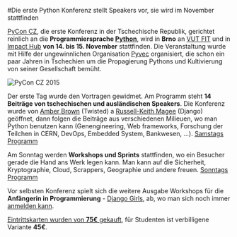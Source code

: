 #Die erste Python Konferenz stellt Speakers vor, sie wird im November stattfinden

[PyCon CZ](http://cz.pycon.org/), die erste Konferenz in der Tschechische Republik, gerichtet reinlich an die **Programmiersprache [Python](http://python.cz/)**, wird in **Brno** an [VUT FIT](http://www.fit.vutbr.cz/) und in [Impact Hub](http://www.hubbrno.cz/) **von 14. bis 15. November** stattfinden. Die Veranstaltung wurde mit Hilfe der ungewinnlichen Organisation [Pyvec](http://pyvec.org/) organisiert, die schon ein paar Jahren in Tschechien um die Propagierung Pythons und Kultivierung von seiner Gesellschaft bemüht.

![PyCon CZ 2015](https://raw.githubusercontent.com/pyvec/cz.pycon.org-2015/master/static/files/static/images/pycon-cz-logo.png)

Der erste Tag wurde den Vortragen gewidmet. Am Programm steht **14 Beiträge von tschechischen und ausländischen Speakers**. Die Konferenz wurde von [Amber Brown](https://twitter.com/hawkieowl) (Twisted) a [Russell-Keith Magee](https://twitter.com/freakboy3742) (Django) geöffnet, dann folgen die Beiträge aus verschiedenen Milieuen, wo man Python benutzen kann (Genengineering, Web frameworks, Forschung der Teilchen in CERN, DevOps, Embedded System, Bankwesen, ...). [Samstags Programm](https://cz.pycon.org/2015/talks/)

Am Sonntag werden **Workshops und Sprints** stattfinden, wo ein Besucher gerade die Hand ans Werk legen kann. Man kann auf die Sicherheit, Kryptographie, Cloud, Scrappers, Geographie und andere freuen. [Sonntags Programm](https://cz.pycon.org/2015/workshops/)

Vor selbsten Konferenz spielt sich die weitere Ausgabe Workshops für die **Anfängerin in Programmierung** - [Django Girls](http://djangogirls.org/brno/), ab, wo man sich noch immer [anmelden kann](https://djangogirls.org/brno/apply/).

[Eintrittskarten wurden von **75€** gekauft](https://cz.pycon.org/2015/about/tickets.html), für Studenten ist verbilligene Variante **45€**.
